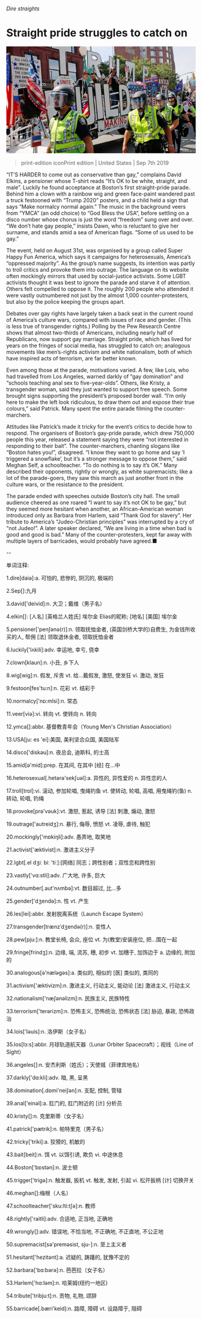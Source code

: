 ###### Dire straights

# Straight pride struggles to catch on 

![image](images/20190907_USP001_0.jpg) 

> print-edition iconPrint edition | United States | Sep 7th 2019 

“IT’S HARDER to come out as conservative than gay,” complains David Elkins, a pensioner whose T-shirt reads “It’s OK to be white, straight, and male”. Luckily he found acceptance at Boston’s first straight-pride parade. Behind him a clown with a rainbow wig and green face-paint wandered past a truck festooned with “Trump 2020” posters, and a child held a sign that says “Make normalcy normal again.” The music in the background veers from “YMCA” (an odd choice) to “God Bless the USA”, before settling on a disco number whose chorus is just the word “freedom” sung over and over. “We don’t hate gay people,” insists Dawn, who is reluctant to give her surname, and stands amid a sea of American flags. “Some of us used to be gay.” 

The event, held on August 31st, was organised by a group called Super Happy Fun America, which says it campaigns for heterosexuals, America’s “oppressed majority”. As the group’s name suggests, its intention was partly to troll critics and provoke them into outrage. The language on its website often mockingly mirrors that used by social-justice activists. Some LGBT activists thought it was best to ignore the parade and starve it of attention. Others felt compelled to oppose it. The roughly 200 people who attended it were vastly outnumbered not just by the almost 1,000 counter-protesters, but also by the police keeping the groups apart. 

Debates over gay rights have largely taken a back seat in the current round of America’s culture wars, compared with issues of race and gender. (This is less true of transgender rights.) Polling by the Pew Research Centre shows that almost two-thirds of Americans, including nearly half of Republicans, now support gay marriage. Straight pride, which has lived for years on the fringes of social media, has struggled to catch on; analogous movements like men’s-rights activism and white nationalism, both of which have inspired acts of terrorism, are far better known. 

Even among those at the parade, motivations varied. A few, like Lois, who had travelled from Los Angeles, warned darkly of “gay domination” and “schools teaching anal sex to five-year-olds”. Others, like Kristy, a transgender woman, said they just wanted to support free speech. Some brought signs supporting the president’s proposed border wall. “I’m only here to make the left look ridiculous, to draw them out and expose their true colours,” said Patrick. Many spent the entire parade filming the counter-marchers. 

Attitudes like Patrick’s made it tricky for the event’s critics to decide how to respond. The organisers of Boston’s gay-pride parade, which drew 750,000 people this year, released a statement saying they were “not interested in responding to their bait”. The counter-marchers, chanting slogans like “Boston hates you!”, disagreed. “I know they want to go home and say ‘I triggered a snowflake’, but it’s a stronger message to oppose them,” said Meghan Self, a schoolteacher. “To do nothing is to say it’s OK.” Many described their opponents, rightly or wrongly, as white supremacists; like a lot of the parade-goers, they saw this march as just another front in the culture wars, or the resistance to the president. 

The parade ended with speeches outside Boston’s city hall. The small audience cheered as one roared “I want to say it’s not OK to be gay,” but they seemed more hesitant when another, an African-American woman introduced only as Barbara from Harlem, said “Thank God for slavery”. Her tribute to America’s “Judeo-Christian principles” was interrupted by a cry of “not Judeo!”. A later speaker declared, “We are living in a time when bad is good and good is bad.” Many of the counter-protesters, kept far away with multiple layers of barricades, would probably have agreed.■ 

-- 

 单词注释:

1.dire[daiә]:a. 可怕的, 悲惨的, 阴沉的, 极端的 

2.Sep[]:九月 

3.david['deivid]:n. 大卫；戴维（男子名） 

4.elkin[]: [人名] [英格兰人姓氏] 埃尔金 Elias的昵称; [地名] [美国] 埃尔金 

5.pensioner['penʃәnә(r)]:n. 领取抚恤金者, (英国剑桥大学的)自费生, 为金钱所收买的人, 帮佣 [法] 领取退休金者, 领取抚恤金者 

6.luckily['lʌkili]:adv. 幸运地, 幸亏, 侥幸 

7.clown[klaun]:n. 小丑, 乡下人 

8.wig[wig]:n. 假发, 斥责 vt. 给...戴假发, 激怒, 使发狂 vi. 激动, 发狂 

9.festoon[fes'tu:n]:n. 花彩 vt. 结彩于 

10.normalcy['nɒ:mlsi]:n. 常态 

11.veer[viә]:vi. 转向 vt. 使转向 n. 转向 

12.ymca[]:abbr. 基督教青年会（Young Men's Christian Association） 

13.USA[ju: es 'ei]:美国, 美利坚合众国, 美国陆军 

14.disco['diskәu]:n. 夜总会, 迪斯科, 的士高 

15.amid[ә'mid]:prep. 在其间, 在其中 [经] 在...中 

16.heterosexual[.hetәrә'sekʃuәl]:a. 异性的, 异性爱的 n. 异性恋的人 

17.troll[trɒl]:vi. 滚动, 参加轮唱, 曳绳钓鱼 vt. 使转动, 轮唱, 高唱, 用曳绳钓(鱼) n. 转动, 轮唱, 钓绳 

18.provoke[prә'vәuk]:vt. 激怒, 惹起, 诱导 [法] 刺激, 煽动, 激怒 

19.outrage['autreidʒ]:n. 暴行, 侮辱, 愤怒 vt. 凌辱, 虐待, 触犯 

20.mockingly['mɒkiŋli]:adv. 愚弄地, 取笑地 

21.activist['æktivist]:n. 激进主义分子 

22.lgbt[.el dʒiː biː 'tiː]:[网络] 同志；跨性别者；双性恋和跨性别 

23.vastly['vɑ:stli]:adv. 广大地, 许多, 巨大 

24.outnumber[.aut'nʌmbә]:vt. 数目超过, 比...多 

25.gender['dʒendә]:n. 性 vt. 产生 

26.les[lei]:abbr. 发射脱离系统（Launch Escape System） 

27.transgender[trænzˈdʒendə(r)]:n. 变性人 

28.pew[pju:]:n. 教堂长椅, 会众, 座位 vt. 为(教堂)安装座位, 把...围在一起 

29.fringe[frindʒ]:n. 边缘, 端, 流苏, 穗, 初步 vt. 加穗于, 加饰边于 a. 边缘的, 附加的 

30.analogous[ә'nælәgәs]:a. 类似的, 相似的 [医] 类似的, 类同的 

31.activism['æktivizm]:n. 激进主义, 行动主义, 能动论 [法] 激进主义, 行动主义 

32.nationalism['næʃәnәlizm]:n. 民族主义, 民族特性 

33.terrorism['terәrizm]:n. 恐怖主义, 恐怖统治, 恐怖状态 [法] 胁迫, 暴政, 恐怖政治 

34.lois['lәuis]:n. 洛伊斯（女子名） 

35.los[lɔ:s]:abbr. 月球轨道航天器（Lunar Orbiter Spacecraft）；视线（Line of Sight） 

36.angeles[]:n. 安杰利斯（姓氏）；天使城（菲律宾地名） 

37.darkly['dɑ:kli]:adv. 暗, 黑, 呈黑 

38.domination[.dɒmi'neiʃәn]:n. 支配, 控制, 管辖 

39.anal['einәl]:a. 肛门的, 肛门附近的 [计] 分析员 

40.kristy[]:n. 克里斯蒂（女子名） 

41.patrick['pætrik]:n. 帕特里克（男子名） 

42.tricky['triki]:a. 狡猾的, 机敏的 

43.bait[beit]:n. 饵 vt. 以饵引诱, 欺负 vi. 中途休息 

44.Boston['bɒstәn]:n. 波士顿 

45.trigger['trigә]:n. 触发器, 扳机 vt. 触发, 发射, 引起 vi. 松开扳柄 [计] 切换开关 

46.meghan[]:梅根（人名） 

47.schoolteacher['sku:lti:tʃә]:n. 教师 

48.rightly['raitli]:adv. 合适地, 正当地, 正确地 

49.wrongly[]:adv. 错误地, 不恰当地, 不正确地, 不正直地, 不公正地 

50.supremacist[sә'premәsist, sju-]:n. 至上主义者 

51.hesitant['hezitәnt]:a. 迟疑的, 踌躇的, 犹豫不定的 

52.barbara['bɑ:bәrә]:n. 芭芭拉（女子名） 

53.Harlem['hɑ:lәm]:n. 哈莱姆(纽约一地区) 

54.tribute['tribju:t]:n. 贡物, 礼物, 颂辞 

55.barricade[.bæri'keid]:n. 路障, 障碍 vt. 设路障于, 阻碍 

